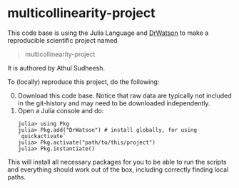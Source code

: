 # multicollinearity-project

This code base is using the Julia Language and [DrWatson](https://juliadynamics.github.io/DrWatson.jl/stable/)
to make a reproducible scientific project named
> multicollinearity-project

It is authored by Athul Sudheesh.

To (locally) reproduce this project, do the following:

0. Download this code base. Notice that raw data are typically not included in the
   git-history and may need to be downloaded independently.
1. Open a Julia console and do:
   ```
   julia> using Pkg
   julia> Pkg.add("DrWatson") # install globally, for using `quickactivate`
   julia> Pkg.activate("path/to/this/project")
   julia> Pkg.instantiate()
   ```

This will install all necessary packages for you to be able to run the scripts and
everything should work out of the box, including correctly finding local paths.

